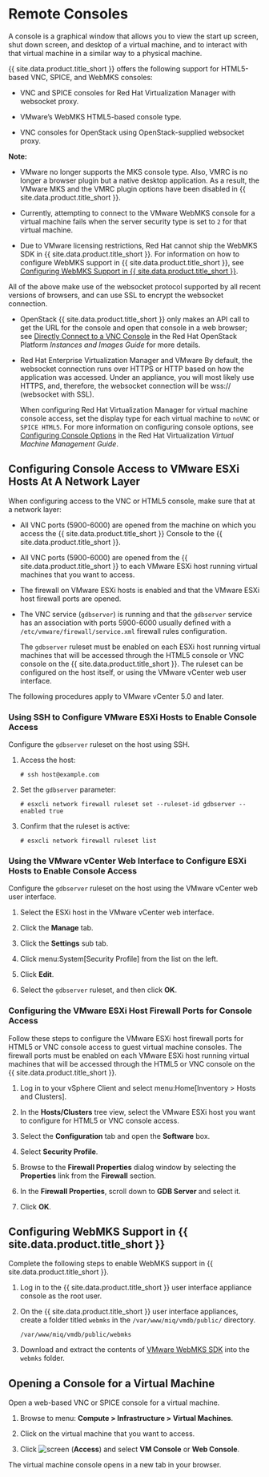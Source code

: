 # Remote Consoles

A console is a graphical window that allows you to view the start up
screen, shut down screen, and desktop of a virtual machine, and to
interact with that virtual machine in a similar way to a physical
machine.

{{ site.data.product.title_short }} offers the following support for HTML5-based VNC, SPICE,
and WebMKS consoles:

  - VNC and SPICE consoles for Red Hat Virtualization Manager with
    websocket proxy.

  - VMware’s WebMKS HTML5-based console type.

  - VNC consoles for OpenStack using OpenStack-supplied websocket proxy.

**Note:**

  - VMware no longer supports the MKS console type. Also, VMRC is no
    longer a browser plugin but a native desktop application. As a
    result, the VMware MKS and the VMRC plugin options have been
    disabled in {{ site.data.product.title_short }}.

  - Currently, attempting to connect to the VMware WebMKS console for a
    virtual machine fails when the server security type is set to `2`
    for that virtual machine.

  - Due to VMware licensing restrictions, Red Hat cannot ship the WebMKS
    SDK in {{ site.data.product.title_short }}. For information on how to configure
    WebMKS support in {{ site.data.product.title_short }}, see [Configuring WebMKS
    Support in {{ site.data.product.title_short }}](#configuring-the-webmks-support).

All of the above make use of the websocket protocol supported by all recent versions of browsers, and can use SSL to encrypt the websocket connection.

  - OpenStack
    {{ site.data.product.title_short }} only makes an API call to get the URL for the console and open that console in a web browser; see [Directly Connect to a VNC Console](https://access.redhat.com/documentation/en/red-hat-openstack-platform/8/single/instances-and-images-guide/#connect_to_an_instance)
    in the Red Hat OpenStack Platform *Instances and Images Guide* for more details.

  - Red Hat Enterprise Virtualization Manager and VMware
    By default, the websocket connection runs over HTTPS or HTTP based on how the application was accessed. Under an appliance, you will most likely use HTTPS, and, therefore, the websocket connection will
    be wss:// (websocket with SSL).

    When configuring Red Hat Virtualization Manager for virtual machine console access, set the display type for each virtual machine to `noVNC` or `SPICE HTML5`. For more information on configuring console options, see [Configuring Console Options](https://access.redhat.com/documentation/en-us/red_hat_virtualization/4.2/html-single/virtual_machine_management_guide/index#sect-Configuring_Console_Options)
    in the Red Hat Virtualization *Virtual Machine Management Guide*.

## Configuring Console Access to VMware ESXi Hosts At A Network Layer

When configuring access to the VNC or HTML5 console, make sure that at a
network layer:

  - All VNC ports (5900-6000) are opened from the machine on which you
    access the {{ site.data.product.title_short }} Console to the {{ site.data.product.title_short }}.

  - All VNC ports (5900-6000) are opened from the {{ site.data.product.title_short }} to
    each VMware ESXi host running virtual machines that you want to
    access.

  - The firewall on VMware ESXi hosts is enabled and that the VMware
    ESXi host firewall ports are opened.

  - The VNC service (`gdbserver`) is running and that the `gdbserver`
    service has an association with ports 5900-6000 usually defined with
    a `/etc/vmware/firewall/service.xml` firewall rules configuration.

    The `gdbserver` ruleset must be enabled on each ESXi host running
    virtual machines that will be accessed through the HTML5 console or
    VNC console on the {{ site.data.product.title_short }}. The ruleset can be configured on
    the host itself, or using the VMware vCenter web user interface.

The following procedures apply to VMware vCenter 5.0 and later.

### Using SSH to Configure VMware ESXi Hosts to Enable Console Access

Configure the `gdbserver` ruleset on the host using SSH.

1.  Access the host:

        # ssh host@example.com

2.  Set the `gdbserver` parameter:

        # esxcli network firewall ruleset set --ruleset-id gdbserver --enabled true

3.  Confirm that the ruleset is active:

        # esxcli network firewall ruleset list

### Using the VMware vCenter Web Interface to Configure ESXi Hosts to Enable Console Access

Configure the `gdbserver` ruleset on the host using the VMware vCenter
web user interface.

1.  Select the ESXi host in the VMware vCenter web interface.

2.  Click the **Manage** tab.

3.  Click the **Settings** sub tab.

4.  Click menu:System\[Security Profile\] from the list on the left.

5.  Click **Edit**.

6.  Select the `gdbserver` ruleset, and then click **OK**.

### Configuring the VMware ESXi Host Firewall Ports for Console Access

Follow these steps to configure the VMware ESXi host firewall ports for
HTML5 or VNC console access to guest virtual machine consoles. The
firewall ports must be enabled on each VMware ESXi host running virtual
machines that will be accessed through the HTML5 or VNC console on the
{{ site.data.product.title_short }}.

1.  Log in to your vSphere Client and select menu:Home\[Inventory \>
    Hosts and Clusters\].

2.  In the **Hosts/Clusters** tree view, select the VMware ESXi host you
    want to configure for HTML5 or VNC console access.

3.  Select the **Configuration** tab and open the **Software** box.

4.  Select **Security Profile**.

5.  Browse to the **Firewall Properties** dialog window by selecting
    the **Properties** link from the **Firewall** section.

6.  In the **Firewall Properties**, scroll down to **GDB Server** and
    select it.

7.  Click **OK**.

## Configuring WebMKS Support in {{ site.data.product.title_short }}

Complete the following steps to enable WebMKS support in
{{ site.data.product.title_short }}.

1.  Log in to the {{ site.data.product.title_short }} user interface appliance
    console as the root user.

2.  On the {{ site.data.product.title_short }} user interface appliances, create a
    folder titled `webmks` in the `/var/www/miq/vmdb/public/` directory.

        /var/www/miq/vmdb/public/webmks

3.  Download and extract the contents of [VMware WebMKS
    SDK](https://www.vmware.com/support/developer/html-console/) into
    the `webmks` folder.

## Opening a Console for a Virtual Machine

Open a web-based VNC or SPICE console for a virtual machine.

1.  Browse to menu: **Compute > Infrastructure > Virtual Machines**.

2.  Click on the virtual machine that you want to access.

3.  Click ![screen](../images/screen.png) (**Access**) and select **VM
    Console** or **Web Console**.

The virtual machine console opens in a new tab in your browser.
